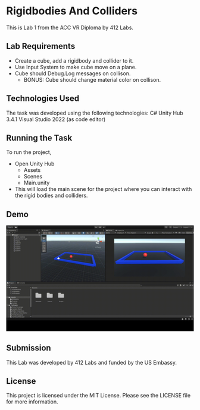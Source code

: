# Rigidbodies And Colliders
This is Lab 1 from the ACC VR Diploma by 412 Labs.

## Lab Requirements
- Create a cube, add a rigidbody and collider to it.
- Use Input System to make cube move on a plane.
- Cube should Debug.Log messages on collison.
    - BONUS: Cube should change material color on collison.

## Technologies Used

The task was developed using the following technologies:
    C#
    Unity Hub 3.4.1
    Visual Studio 2022 (as code editor)

## Running the Task

To run the project, 
- Open Unity Hub
    - Assets 
    - Scenes
    - Main.unity
- This will load the main scene for the project where you can interact with the rigid bodies and colliders.

## Demo

![Demo](Lab1_Demo.gif)

## Submission

This Lab was developed by 412 Labs and funded by the US Embassy.

## License

This project is licensed under the MIT License. Please see the LICENSE file for more information.